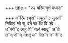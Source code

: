 +++
title = "२२ यस्मिन्वृक्षे मध्वदः"

+++
य᳓स्मिन् वृक्षे᳓ मधुअ᳓दः सुपर्णा᳓  
निविश᳓न्ते सु᳓वते चा᳓धि वि᳓श्वे  
त᳓स्ये᳓द् आहुः पि᳓प्पलं स्वादु᳓ अ᳓ग्रे  
त᳓न् नो᳓न् नशद् यः᳓ पित᳓रं न᳓ वे᳓द